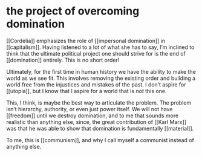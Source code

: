 # the project of overcoming domination

[[Cordelia]] emphasizes the role of [[impersonal domination]] in [[capitalism]]. Having listened to a lot of what she has to say, I&rsquo;m inclined to think that the ultimate political project one should strive for is the end of [[domination]] entirely. This is no short order!

Ultimately, for the first time in human history we have the ability to make the world as we see fit. This involves removing the existing order and building a world free from the injustices and mistakes of the past. I don&rsquo;t aspire for [[utopia]], but I know that I aspire for a world that is _not_ this one.

This, I think, is maybe the best way to articulate the problem. The problem isn&rsquo;t hierarchy, authority, or even just power itself. We will not have [[freedom]] until we destroy domination, and to me that sounds more realistic than anything else, since, the great contribution of [[Karl Marx]] was that he was able to show that domination is fundamentally [[material]].

To me, this is [[communism]], and why I call myself a communist instead of anything else.

